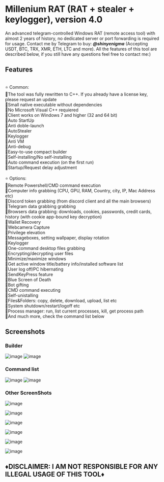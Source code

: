 # Millenium RAT (RAT + stealer + keylogger), version 4.0
An advanced telegram-controlled Windows RAT (remote access tool) with almost 2 years of history, no dedicated server or port forwarding is required for usage. Contact me by Telegram to buy: <em>**@shinyenigma**</em> (Accepting USDT, BTC, TRX, XMR, ETH, LTC and more). All the features of this tool are described below, if you still have any questions feel free to contact me:) 
## Features
<br />⭐️ Common:
<br />🔶The tool was fully rewritten to C++. If you already have a license key, please request an update
<br />🔹Small native executable without dependencies
<br />🔹No Microsoft Visual C++ requiered
<br />🔹Client works on Windows 7 and higher (32 and 64 bit)
<br />🔹Auto StartUp
<br />🔹Anti doble-launch
<br />🔹AutoStealer
<br />🔹Keylogger
<br />🔹Anti VM
<br />🔹Anti-debug
<br />🔹Easy-to-use compact builder
<br />🔹Self-installing/No self-installing
<br />🔹Auto command execution (on the first run)
<br />🔹Startup/Request delay adjustment
<br />
<br />⭐️ Options:
<br />🔶Remote Powershell/CMD command execution
<br />🔶Computer info grabbing (CPU, GPU, RAM, Country, city, IP, Mac Address etc)
<br />🔶Discord token grabbing (from discord client and all the main browsers)
<br />🔶Telegram data grabbing grabbing
<br />🔶Browsers data grabbing: downloads, cookies, passwords, credit cards, history (with cookie app-bound key decryption)
<br />🔶Wallet Recovery
<br />🔶Webcamera Capture
<br />🔶Privilege elevation
<br />🔶Messageboxes, setting wallpaper, display rotation
<br />🔶Keylogger
<br />🔶One-command desktop files grabbing
<br />🔶Encrypting/decrypting user files
<br />🔶Minimize/maximize windows
<br />🔶Get active window title/battery info/installed software list
<br />🔶User log off/PC hibernating
<br />🔶SendKeyPress feature
<br />🔶Blue Screen of Death
<br />🔶Bot gifting
<br />🔶CMD command executing
<br />🔶Self-unistalling
<br />🔶Files&Folders: copy, delete, download, upload, list etc
<br />🔶System shutdown/restart/logoff etc
<br />🔶Process manager: run, list current processes, kill, get process path
<br />🔶And much more, check the command list below

## Screenshots
### Builder
![image](https://github.com/user-attachments/assets/ce82dfd2-0c81-49db-be03-fa803627833e)
![image](https://github.com/user-attachments/assets/8e926d99-7143-45e8-944d-285e2f7e55ad)

### Command list
![image](https://github.com/user-attachments/assets/a306c051-16af-4d1c-9a68-433696de844d)
![image](https://github.com/user-attachments/assets/b5094910-f9f3-4948-b63f-637f34b32008)

### Other ScreenShots
![image](https://github.com/user-attachments/assets/f0838057-a05c-40c1-b1dc-4fba0b98a42f)

![image](https://github.com/user-attachments/assets/e56a0715-b540-456f-a3f0-451f334eb745)

![image](https://github.com/user-attachments/assets/1660bf69-93d8-463a-9e85-3c72ab1e99e0)

![image](https://github.com/user-attachments/assets/afa1b740-83bd-4061-976a-f2d47090e62e)

![image](https://github.com/user-attachments/assets/b5aac7df-5dbe-44ae-af44-cbe4bfbb5f82)

![image](https://github.com/user-attachments/assets/5a9a7bd1-4335-4156-bfc6-d24d693ef873)

## ♦️DISCLAIMER: I AM NOT RESPONSIBLE FOR ANY ILLEGAL USAGE OF THIS TOOL♦️

